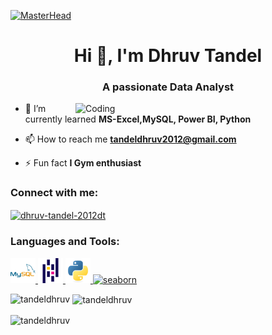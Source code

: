 [![MasterHead](https://nodusanalytics.com/wp-content/uploads/2021/03/bi-dashboard-for-website.gif)](https://tandeldhruv.io)
<h1 align="center">Hi 👋, I'm Dhruv Tandel</h1>
<h3 align="center">A passionate Data Analyst</h3>
<img align="right" alt="Coding" width="400" src="https://static.wixstatic.com/media/2be1ce_864567900845418ebfd61e297637464d~mv2.gif">

- 🌱 I’m currently learned **MS-Excel,MySQL, Power BI, Python**

- 📫 How to reach me **tandeldhruv2012@gmail.com**

- ⚡ Fun fact **I Gym enthusiast**

<h3 align="left">Connect with me:</h3>
<p align="left">
<a href="https://linkedin.com/in/dhruv-tandel-2012dt" target="blank"><img align="center" src="https://raw.githubusercontent.com/rahuldkjain/github-profile-readme-generator/master/src/images/icons/Social/linked-in-alt.svg" alt="dhruv-tandel-2012dt" height="30" width="40" /></a>
</p>

<h3 align="left">Languages and Tools:</h3>
<p align="left"> <a href="https://www.mysql.com/" target="_blank" rel="noreferrer"> <img src="https://raw.githubusercontent.com/devicons/devicon/master/icons/mysql/mysql-original-wordmark.svg" alt="mysql" width="40" height="40"/> </a> <a href="https://pandas.pydata.org/" target="_blank" rel="noreferrer"> <img src="https://raw.githubusercontent.com/devicons/devicon/2ae2a900d2f041da66e950e4d48052658d850630/icons/pandas/pandas-original.svg" alt="pandas" width="40" height="40"/> </a> <a href="https://www.python.org" target="_blank" rel="noreferrer"> <img src="https://raw.githubusercontent.com/devicons/devicon/master/icons/python/python-original.svg" alt="python" width="40" height="40"/> </a> <a href="https://seaborn.pydata.org/" target="_blank" rel="noreferrer"> <img src="https://seaborn.pydata.org/_images/logo-mark-lightbg.svg" alt="seaborn" width="40" height="40"/> </a> </p>

<p><img align="left" src="https://github-readme-stats.vercel.app/api/top-langs?username=tandeldhruv&show_icons=true&locale=en&layout=compact" alt="tandeldhruv" /></p>

<p>&nbsp;<img align="center" src="https://github-readme-stats.vercel.app/api?username=tandeldhruv&show_icons=true&locale=en" alt="tandeldhruv" /></p>

<p><img align="center" src="https://github-readme-streak-stats.herokuapp.com/?user=tandeldhruv&" alt="tandeldhruv" /></p>
